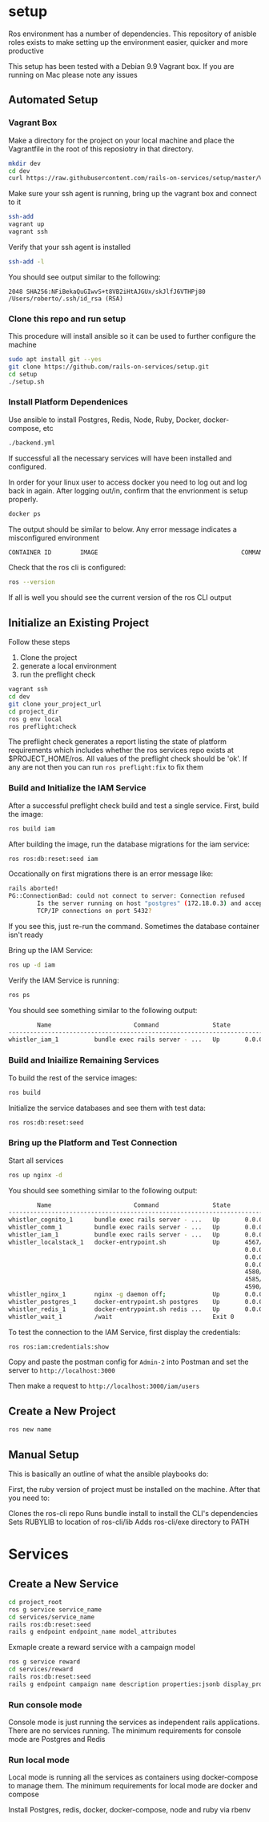 # setup

Ros environment has a number of dependencies. This repository of anisble roles exists to make setting up the environment easier, quicker and more productive

This setup has been tested with a Debian 9.9 Vagrant box. If you are running on Mac please note any issues 

## Automated Setup

### Vagrant Box

Make a directory for the project on your local machine and place the Vagrantfile in the root of this reposiotry in that directory.

```bash
mkdir dev
cd dev
curl https://raw.githubusercontent.com/rails-on-services/setup/master/Vagrantfile > Vagrantfile
```

Make sure your ssh agent is running, bring up the vagrant box and connect to it

```bash
ssh-add
vagrant up
vagrant ssh
```

Verify that your ssh agent is installed

```bash
ssh-add -l
```

You should see output similar to the following:

`2048 SHA256:NFiBekaQuGIwvS+t8VB2iHtAJGUx/skJlfJ6VTHPj80 /Users/roberto/.ssh/id_rsa (RSA)`


### Clone this repo and run setup

This procedure will install ansible so it can be used to further configure the machine

```bash
sudo apt install git --yes
git clone https://github.com/rails-on-services/setup.git
cd setup
./setup.sh
```

### Install Platform Dependenices

Use ansible to install Postgres, Redis, Node, Ruby, Docker, docker-compose, etc

```bash
./backend.yml
```

If successful all the necessary services will have been installed and configured.

In order for your linux user to access docker you need to log out and log back in again.
After logging out/in, confirm that the envrionment is setup properly.

```bash
docker ps
```

The output should be similar to below. Any error message indicates a misconfigured environment

```bash
CONTAINER ID        IMAGE                                        COMMAND                  CREATED             STATUS              PORTS 
```

Check that the ros cli is configured:

```bash
ros --version
```

If all is well you should see the current version of the ros CLI output


## Initialize an Existing Project

Follow these steps

1. Clone the project
2. generate a local environment
3. run the preflight check

```bash
vagrant ssh
cd dev
git clone your_project_url
cd project_dir
ros g env local
ros preflight:check
```

The preflight check generates a report listing the state of platform requirements which includes whether the ros services repo exists at $PROJECT_HOME/ros.
All values of the preflight check should be 'ok'. If any are not then you can run `ros preflight:fix` to fix them

### Build and Initialize the IAM Service

After a successful preflight check build and test a single service. First, build the image:

```bash
ros build iam
```

After building the image, run the database migrations for the iam service:

```bash
ros ros:db:reset:seed iam
```

Occationally on first migrations there is an error message like:

```bash
rails aborted!
PG::ConnectionBad: could not connect to server: Connection refused
        Is the server running on host "postgres" (172.18.0.3) and accepting
        TCP/IP connections on port 5432?
```

If you see this, just re-run the command. Sometimes the database container isn't ready

Bring up the IAM Service:

```bash
ros up -d iam
```

Verify the IAM Service is running:


```bash
ros ps
```

You should see something similar to the following output:

```bash
        Name                       Command               State                            Ports
-----------------------------------------------------------------------------------------------------------------------
whistler_iam_1          bundle exec rails server - ...   Up       0.0.0.0:32770->3000/tcp
```


### Build and Iniailize Remaining Services

To build the rest of the service images:

```bash
ros build
```

Initialize the service databases and see them with test data:

```bash
ros ros:db:reset:seed
```

### Bring up the Platform and Test Connection

Start all services

```bash
ros up nginx -d
```

You should see something similar to the following output:

```bash
        Name                       Command               State                            Ports
-----------------------------------------------------------------------------------------------------------------------
whistler_cognito_1      bundle exec rails server - ...   Up       0.0.0.0:32771->3000/tcp
whistler_comm_1         bundle exec rails server - ...   Up       0.0.0.0:32772->3000/tcp
whistler_iam_1          bundle exec rails server - ...   Up       0.0.0.0:32770->3000/tcp
whistler_localstack_1   docker-entrypoint.sh             Up       4567/tcp, 4568/tcp, 4569/tcp, 4570/tcp, 4571/tcp,
                                                                  0.0.0.0:4572->4572/tcp, 4573/tcp,
                                                                  0.0.0.0:4574->4574/tcp, 4575/tcp,
                                                                  0.0.0.0:4576->4576/tcp, 4577/tcp, 4578/tcp, 4579/tcp,
                                                                  4580/tcp, 4581/tcp, 4582/tcp, 4583/tcp, 4584/tcp,
                                                                  4585/tcp, 4586/tcp, 4587/tcp, 4588/tcp, 4589/tcp,
                                                                  4590/tcp, 4591/tcp, 4592/tcp, 4593/tcp, 8080/tcp
whistler_nginx_1        nginx -g daemon off;             Up       0.0.0.0:3000->80/tcp
whistler_postgres_1     docker-entrypoint.sh postgres    Up       0.0.0.0:32768->5432/tcp
whistler_redis_1        docker-entrypoint.sh redis ...   Up       0.0.0.0:32769->6379/tcp
whistler_wait_1         /wait                            Exit 0
```

To test the connection to the IAM Service, first display the credentials:

```bash
ros ros:iam:credentials:show
```

Copy and paste the postman config for `Admin-2` into Postman and set the server to `http://localhost:3000`

Then make a request to `http://localhost:3000/iam/users`


## Create a New Project

```bash
ros new name
```

## Manual Setup

This is basically an outline of what the ansible playbooks do:

First, the ruby version of project must be installed on the machine. After that you need to:

Clones the ros-cli repo
Runs bundle install to install the CLI's dependencies
Sets RUBYLIB to location of ros-cli/lib
Adds ros-cli/exe directory to PATH

# Services

## Create a New Service

```bash
cd project_root
ros g service service_name
cd services/service_name
rails ros:db:reset:seed
rails g endpoint endpoint_name model_attributes
```

Exmaple create a reward service with a campaign model

```bash
ros g service reward
cd services/reward
rails ros:db:reset:seed
rails g endpoint campaign name description properties:jsonb display_properties:jsonb
```


### Run console mode

Console mode is just running the services as independent rails applications. There are no services running.
The minimum requirements for console mode are Postgres and Redis

### Run local mode

Local mode is running all the services as containers using docker-compose to manage them.
The minimum requirements for local mode are docker and compose

Install Postgres, redis, docker, docker-compose, node and ruby via rbenv
